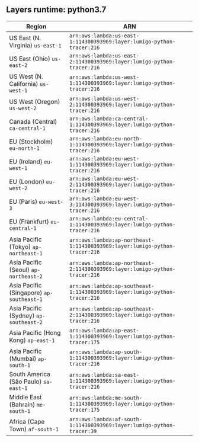 Layers runtime: python3.7
----
| Region | ARN |
| --- | --- |
|US East (N. Virginia)  `us-east-1`|`arn:aws:lambda:us-east-1:114300393969:layer:lumigo-python-tracer:216`|
|US East (Ohio)  `us-east-2`|`arn:aws:lambda:us-east-2:114300393969:layer:lumigo-python-tracer:216`|
|US West (N. California)  `us-west-1`|`arn:aws:lambda:us-west-1:114300393969:layer:lumigo-python-tracer:216`|
|US West (Oregon)  `us-west-2`|`arn:aws:lambda:us-west-2:114300393969:layer:lumigo-python-tracer:216`|
|Canada (Central)  `ca-central-1`|`arn:aws:lambda:ca-central-1:114300393969:layer:lumigo-python-tracer:216`|
|EU (Stockholm)  `eu-north-1`|`arn:aws:lambda:eu-north-1:114300393969:layer:lumigo-python-tracer:216`|
|EU (Ireland)  `eu-west-1`|`arn:aws:lambda:eu-west-1:114300393969:layer:lumigo-python-tracer:216`|
|EU (London)  `eu-west-2`|`arn:aws:lambda:eu-west-2:114300393969:layer:lumigo-python-tracer:216`|
|EU (Paris)  `eu-west-3`|`arn:aws:lambda:eu-west-3:114300393969:layer:lumigo-python-tracer:216`|
|EU (Frankfurt)  `eu-central-1`|`arn:aws:lambda:eu-central-1:114300393969:layer:lumigo-python-tracer:216`|
|Asia Pacific (Tokyo)  `ap-northeast-1`|`arn:aws:lambda:ap-northeast-1:114300393969:layer:lumigo-python-tracer:216`|
|Asia Pacific (Seoul)  `ap-northeast-2`|`arn:aws:lambda:ap-northeast-2:114300393969:layer:lumigo-python-tracer:216`|
|Asia Pacific (Singapore)  `ap-southeast-1`|`arn:aws:lambda:ap-southeast-1:114300393969:layer:lumigo-python-tracer:216`|
|Asia Pacific (Sydney)  `ap-southeast-2`|`arn:aws:lambda:ap-southeast-2:114300393969:layer:lumigo-python-tracer:216`|
|Asia Pacific (Hong Kong)  `ap-east-1`|`arn:aws:lambda:ap-east-1:114300393969:layer:lumigo-python-tracer:175`|
|Asia Pacific (Mumbai)  `ap-south-1`|`arn:aws:lambda:ap-south-1:114300393969:layer:lumigo-python-tracer:216`|
|South America (São Paulo)  `sa-east-1`|`arn:aws:lambda:sa-east-1:114300393969:layer:lumigo-python-tracer:216`|
|Middle East (Bahrain)  `me-south-1`|`arn:aws:lambda:me-south-1:114300393969:layer:lumigo-python-tracer:175`|
|Africa (Cape Town)  `af-south-1`|`arn:aws:lambda:af-south-1:114300393969:layer:lumigo-python-tracer:39`|
